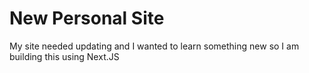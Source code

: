 # New Personal Site
My site needed updating and I wanted to learn something new so I am building this using Next.JS
